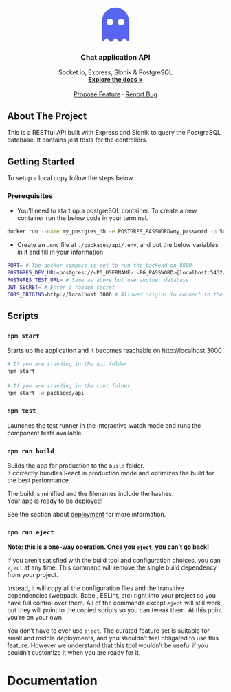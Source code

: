 <div id="top"></div>

<!-- PROJECT LOGO -->
<br />
<div align="center">
  <a href="https://github.com/1Tolv2/chat-app-typescript">
    <img src="../../packages/client/public/ghost-svgrepo-com-purple.svg" alt="ghost" width="80" height="80" >
  </a>

<h3 align="center">Chat application API</h3>

  <p align="center">
    Socket.io, Express, Slonik & PostgreSQL
    <br />
    <a href="https://github.com/1Tolv2/chat-app-typescript"><strong>Explore the docs »</strong></a>
    <br />
    <br />
    <a href="https://github.com/1Tolv2/chat-app-typescript/issues">Propose Feature</a>
	  ·
    <a href="https://github.com/1Tolv2/chat-app-typescript/issues">Report Bug</a>
  </p>
</div>

<!-- ABOUT THE PROJECT -->
## About The Project

This is a RESTful API built with Express and Slonik to query the PostgreSQL database.
It contains jest tests for the controllers.

<!-- GETTING STARTED -->
## Getting Started

To setup a local copy follow the steps below

### Prerequisites

- You'll need to start up a postgreSQL container. To create a new container run the below code in your terminal.
```sh
docker run --name my_postgres_db -e POSTGRES_PASSWORD=my_password -p 5432:5432 -d postgres
```

- Create an `.env` file at `./packages/api/.env`, and put the below variables in it and fill in your information.
```sh
PORT= # The docker compose is set to run the backend on 8800
POSTGRES_DEV_URL=postgres://<PG_USERNAME>:<PG_PASSWORD>@localhost:5432/<PG_DATABASE>
POSTGRES_TEST_URL= # Same as above but use another database
JWT_SECRET= # Enter a random secret
CORS_ORIGINS=http://localhost:3000 # Allowed origins to connect to the API, enter the localhost your client is running on
```

## Scripts
### `npm start`
Starts up the application and it becomes reachable on http://localhost:3000
```sh
# If you are standing in the api folder
npm start

# If you are standing in the root folder
npm start -w packages/api
```

### `npm test`
Launches the test runner in the interactive watch mode and runs the component tests available.

### `npm run build`

Builds the app for production to the `build` folder.\
It correctly bundles React in production mode and optimizes the build for the best performance.

The build is minified and the filenames include the hashes.\
Your app is ready to be deployed!

See the section about [deployment](https://facebook.github.io/create-react-app/docs/deployment) for more information.

### `npm run eject`

**Note: this is a one-way operation. Once you `eject`, you can’t go back!**

If you aren’t satisfied with the build tool and configuration choices, you can `eject` at any time. This command will remove the single build dependency from your project.

Instead, it will copy all the configuration files and the transitive dependencies (webpack, Babel, ESLint, etc) right into your project so you have full control over them. All of the commands except `eject` will still work, but they will point to the copied scripts so you can tweak them. At this point you’re on your own.

You don’t have to ever use `eject`. The curated feature set is suitable for small and middle deployments, and you shouldn’t feel obligated to use this feature. However we understand that this tool wouldn’t be useful if you couldn’t customize it when you are ready for it.

# Documentation
